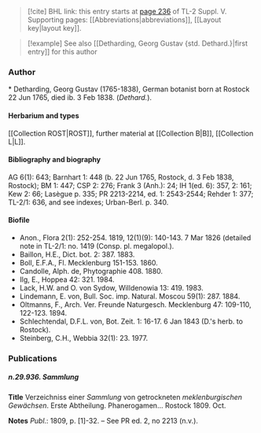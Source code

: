> [!cite] BHL link: this entry starts at [page 236](https://www.biodiversitylibrary.org/item/103833#page/248/mode/1up) of TL-2 Suppl. V.
> Supporting pages: [[Abbreviations|abbreviations]], [[Layout key|layout key]].

> [!example] See also [[Detharding, Georg Gustav {std. Dethard.}|first entry]] for this author

### Author

\* Detharding, Georg Gustav (1765-1838), German botanist born at Rostock 22 Jun 1765, died ib. 3 Feb 1838. (*Dethard.*).

#### Herbarium and types

[[Collection ROST|ROST]], further material at [[Collection B|B]], [[Collection L|L]].

#### Bibliography and biography

AG 6(1): 643; Barnhart 1: 448 (b. 22 Jun 1765, Rostock, d. 3 Feb 1838, Rostock); BM 1: 447; CSP 2: 276; Frank 3 (Anh.): 24; IH 1(ed. 6): 357, 2: 161; Kew 2: 66; Lasègue p. 335; PR 2213-2214, ed. 1: 2543-2544; Rehder 1: 377; TL-2/1: 636, and see indexes; Urban-Berl. p. 340.

#### Biofile

- Anon., Flora 2(1): 252-254. 1819, 12(1)(9): 140-143. 7 Mar 1826 (detailed note in TL-2/1: no. 1419 (Consp. pl. megalopol.).
- Baillon, H.E., Dict. bot. 2: 387. 1883.
- Boll, E.F.A., Fl. Mecklenburg 151-153. 1860.
- Candolle, Alph. de, Phytographie 408. 1880.
- Ilg, E., Hoppea 42: 321. 1984.
- Lack, H.W. and O. von Sydow, Willdenowia 13: 419. 1983.
- Lindemann, E. von, Bull. Soc. imp. Natural. Moscou 59(1): 287. 1884.
- Oltmanns, F., Arch. Ver. Freunde Naturgesch. Mecklenburg 47: 109-110, 122-123. 1894.
- Schlechtendal, D.F.L. von, Bot. Zeit. 1: 16-17. 6 Jan 1843 (D.'s herb. to Rostock).
- Steinberg, C.H., Webbia 32(1): 23. 1977.

### Publications

##### n.29.936. Sammlung

**Title**
Verzeichniss einer *Sammlung* von getrockneten *meklenburgischen Gewächsen*. Erste Abtheilung. Phanerogamen... Rostock 1809. Oct.

**Notes**
*Publ*.: 1809, p. \[1\]-32. – See PR ed. 2, no 2213 (n.v.).

